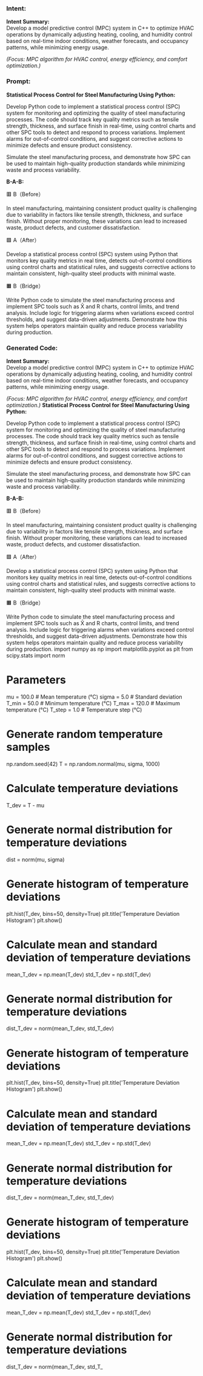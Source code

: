 ### Intent:
**Intent Summary:**  
Develop a model predictive control (MPC) system in C++ to optimize HVAC operations by dynamically adjusting heating, cooling, and humidity control based on real-time indoor conditions, weather forecasts, and occupancy patterns, while minimizing energy usage.  

*(Focus: MPC algorithm for HVAC control, energy efficiency, and comfort optimization.)*

### Prompt:
**Statistical Process Control for Steel Manufacturing Using Python:**

Develop Python code to implement a statistical process control (SPC) system for monitoring and optimizing the quality of steel manufacturing processes. The code should track key quality metrics such as tensile strength, thickness, and surface finish in real-time, using control charts and other SPC tools to detect and respond to process variations. Implement alarms for out-of-control conditions, and suggest corrective actions to minimize defects and ensure product consistency.

Simulate the steel manufacturing process, and demonstrate how SPC can be used to maintain high-quality production standards while minimizing waste and process variability.

**B-A-B:**

🟥 B（Before）

In steel manufacturing, maintaining consistent product quality is challenging due to variability in factors like tensile strength, thickness, and surface finish. Without proper monitoring, these variations can lead to increased waste, product defects, and customer dissatisfaction.

🟩 A（After）

Develop a statistical process control (SPC) system using Python that monitors key quality metrics in real time, detects out-of-control conditions using control charts and statistical rules, and suggests corrective actions to maintain consistent, high-quality steel products with minimal waste.

🟧 B（Bridge）

Write Python code to simulate the steel manufacturing process and implement SPC tools such as X̄ and R charts, control limits, and trend analysis. Include logic for triggering alarms when variations exceed control thresholds, and suggest data-driven adjustments. Demonstrate how this system helps operators maintain quality and reduce process variability during production.

### Generated Code:
**Intent Summary:**  
Develop a model predictive control (MPC) system in C++ to optimize HVAC operations by dynamically adjusting heating, cooling, and humidity control based on real-time indoor conditions, weather forecasts, and occupancy patterns, while minimizing energy usage.  

*(Focus: MPC algorithm for HVAC control, energy efficiency, and comfort optimization.)*
**Statistical Process Control for Steel Manufacturing Using Python:**

Develop Python code to implement a statistical process control (SPC) system for monitoring and optimizing the quality of steel manufacturing processes. The code should track key quality metrics such as tensile strength, thickness, and surface finish in real-time, using control charts and other SPC tools to detect and respond to process variations. Implement alarms for out-of-control conditions, and suggest corrective actions to minimize defects and ensure product consistency.

Simulate the steel manufacturing process, and demonstrate how SPC can be used to maintain high-quality production standards while minimizing waste and process variability.

**B-A-B:**

🟥 B（Before）

In steel manufacturing, maintaining consistent product quality is challenging due to variability in factors like tensile strength, thickness, and surface finish. Without proper monitoring, these variations can lead to increased waste, product defects, and customer dissatisfaction.

🟩 A（After）

Develop a statistical process control (SPC) system using Python that monitors key quality metrics in real time, detects out-of-control conditions using control charts and statistical rules, and suggests corrective actions to maintain consistent, high-quality steel products with minimal waste.

🟧 B（Bridge）

Write Python code to simulate the steel manufacturing process and implement SPC tools such as X̄ and R charts, control limits, and trend analysis. Include logic for triggering alarms when variations exceed control thresholds, and suggest data-driven adjustments. Demonstrate how this system helps operators maintain quality and reduce process variability during production.
import numpy as np
import matplotlib.pyplot as plt
from scipy.stats import norm

# Parameters
mu = 100.0  # Mean temperature (°C)
sigma = 5.0  # Standard deviation
T_min = 50.0  # Minimum temperature (°C)
T_max = 120.0  # Maximum temperature (°C)
T_step = 1.0  # Temperature step (°C)

# Generate random temperature samples
np.random.seed(42)
T = np.random.normal(mu, sigma, 1000)

# Calculate temperature deviations
T_dev = T - mu

# Generate normal distribution for temperature deviations
dist = norm(mu, sigma)

# Generate histogram of temperature deviations
plt.hist(T_dev, bins=50, density=True)
plt.title('Temperature Deviation Histogram')
plt.show()

# Calculate mean and standard deviation of temperature deviations
mean_T_dev = np.mean(T_dev)
std_T_dev = np.std(T_dev)

# Generate normal distribution for temperature deviations
dist_T_dev = norm(mean_T_dev, std_T_dev)

# Generate histogram of temperature deviations
plt.hist(T_dev, bins=50, density=True)
plt.title('Temperature Deviation Histogram')
plt.show()

# Calculate mean and standard deviation of temperature deviations
mean_T_dev = np.mean(T_dev)
std_T_dev = np.std(T_dev)

# Generate normal distribution for temperature deviations
dist_T_dev = norm(mean_T_dev, std_T_dev)

# Generate histogram of temperature deviations
plt.hist(T_dev, bins=50, density=True)
plt.title('Temperature Deviation Histogram')
plt.show()

# Calculate mean and standard deviation of temperature deviations
mean_T_dev = np.mean(T_dev)
std_T_dev = np.std(T_dev)

# Generate normal distribution for temperature deviations
dist_T_dev = norm(mean_T_dev, std_T_

